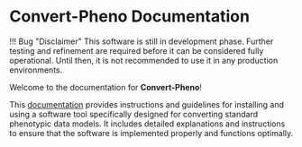 # Convert-Pheno Documentation

!!! Bug "Disclaimer"
    This software is still in development phase. Further testing and refinement are required before it can be considered fully operational. Until then, it is not recommended to use it in any production environments.

Welcome to the documentation for **Convert-Pheno**!


This [documentation](https://mrueda.github.io/convert-pheno) provides instructions and guidelines for installing and using a software tool specifically designed for converting standard phenotypic data models. It includes detailed explanations and instructions to ensure that the software is implemented properly and functions optimally.
